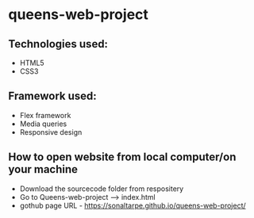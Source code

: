 # queens-web-project
## Technologies used: 
- HTML5
- CSS3

## Framework used:
- Flex framework
- Media queries
- Responsive design

## How to open website from local computer/on your machine
- Download the sourcecode folder from respositery
- Go to Queens-web-project --> index.html
- gothub page URL - https://sonaltarpe.github.io/queens-web-project/

